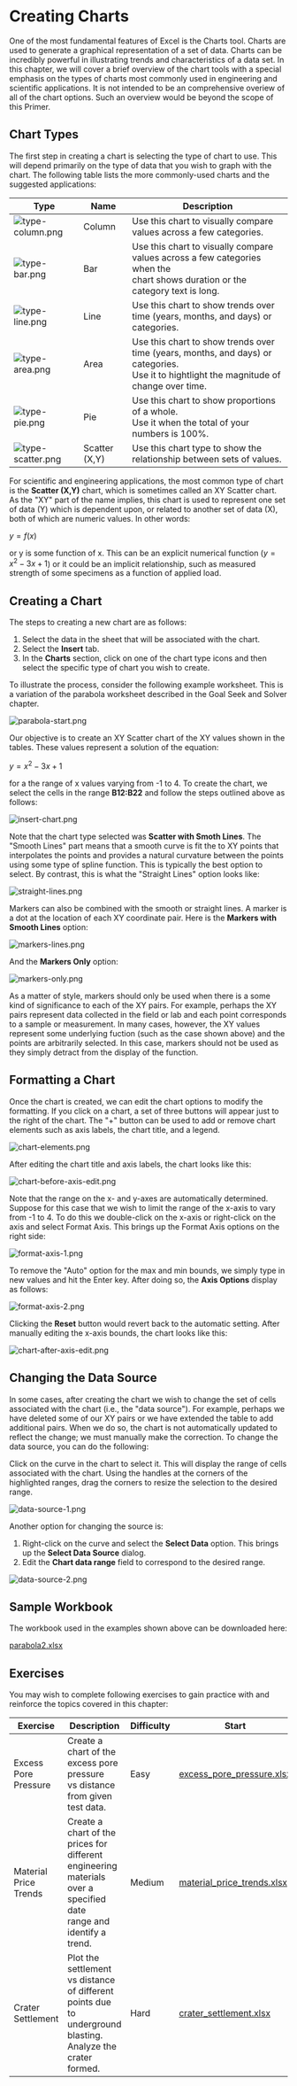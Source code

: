 # Creating Charts

One of the most fundamental features of Excel is the Charts tool. Charts are used to generate a graphical representation of a set of data. Charts can be incredibly powerful in illustrating trends and characteristics of a data set. In this chapter, we will cover a brief overview of the chart tools with a special emphasis on the types of charts most commonly used in engineering and scientific applications. It is not intended to be an comprehensive overiew of all of the chart options. Such an overview would be beyond the scope of this Primer.

## Chart Types

The first step in creating a chart is selecting the type of chart to use. This will depend primarily on the type of data that you wish to graph with the chart. The following table lists the more commonly-used charts and the suggested applications:

| Type | Name | Description                                                                                                          |
|------|------|----------------------------------------------------------------------------------------------------------------------|
| ![type-column.png](images/type-column.png)  |Column | Use this chart to visually compare values across a few categories.                                                   |
|  ![type-bar.png](images/type-bar.png) |Bar | Use this chart to visually compare values across a few categories when the <br>chart shows duration or the category text is long. |
| ![type-line.png](images/type-line.png)  |Line | Use this chart to show trends over time (years, months, and days) or categories.                                     |
| ![type-area.png](images/type-area.png)  |Area | Use this chart to show trends over time (years, months, and days) or categories. <br>Use it to hightlight the magnitude of change over time. |
| ![type-pie.png](images/type-pie.png)  |Pie | Use this chart to show proportions of a whole. <br>Use it when the total of your numbers is 100%.                        |
| ![type-scatter.png](images/type-scatter.png)  |Scatter (X,Y) | Use this chart type to show the relationship between sets of values.                                                 |

For scientific and engineering applications, the most common type of chart is the **Scatter (X,Y)** chart, which is sometimes called an XY Scatter chart. As the "XY" part of the name implies, this chart is used to represent one set of data (Y) which is dependent upon, or related to another set of data (X), both of which are numeric values. In other words:

$y = f(x)$

or y is some function of x. This can be an explicit numerical function ($y = x^2-3x+1$) or it could be an implicit relationship, such as measured strength of some specimens as a function of applied load.

## Creating a Chart

The steps to creating a new chart are as follows:

1. Select the data in the sheet that will be associated with the chart.
2. Select the **Insert** tab.
3. In the **Charts** section, click on one of the chart type icons and then select the specific type of chart you wish to create.

To illustrate the process, consider the following example worksheet. This is a variation of the parabola worksheet described in the Goal Seek and Solver chapter.

![parabola-start.png](images/parabola-start.png)

Our objective is to create an XY Scatter chart of the XY values shown in the tables. These values represent a solution of the equation:

$y = x^2 - 3x + 1$

for a the range of x values varying from -1 to 4. To create the chart, we select the cells in the range **B12:B22** and follow the steps outlined above as follows:

![insert-chart.png](images/insert-chart.png)

Note that the chart type selected was **Scatter with Smoth Lines**. The "Smooth Lines" part means that a smooth curve is fit the to XY points that interpolates the points and provides a natural curvature between the points using some type of spline function. This is typically the best option to select. By contrast, this is what the "Straight Lines" option looks like:

![straight-lines.png](images/straight-lines.png)

Markers can also be combined with the smooth or straight lines. A marker is a dot at the location of each XY coordinate pair. Here is the **Markers with Smooth Lines** option:

![markers-lines.png](images/markers-lines.png)

And the **Markers Only** option:

![markers-only.png](images/markers-only.png)

As a matter of style, markers should only be used when there is a some kind of significance to each of the XY pairs. For example, perhaps the XY pairs represent data collected in the field or lab and each point corresponds to a sample or measurement. In many cases, however, the XY values represent some underlying fuction (such as the case shown above) and the points are arbitrarily selected. In this case, markers should not be used as they simply detract from the display of the function.

## Formatting a Chart

Once the chart is created, we can edit the chart options to modify the formatting. If you click on a chart, a set of three buttons will appear just to the right of the chart. The "+" button can be used to add or remove chart elements such as axis labels, the chart title, and a legend.

![chart-elements.png](images/chart-elements.png)

After editing the chart title and axis labels, the chart looks like this:

![chart-before-axis-edit.png](images/chart-before-axis-edit.png)

Note that the range on the x- and y-axes are automatically determined. Suppose for this case that we wish to limit the range of the x-axis to vary from -1 to 4. To do this we double-click on the x-axis or right-click on the axis and select Format Axis. This brings up the Format Axis options on the right side:

![format-axis-1.png](images/format-axis-1.png)

To remove the "Auto" option for the max and min bounds, we simply type in new values and hit the Enter key. After doing so, the **Axis Options** display as follows:

![format-axis-2.png](images/format-axis-2.png)

Clicking the **Reset** button would revert back to the automatic setting. After manually editing the x-axis bounds, the chart looks like this:

![chart-after-axis-edit.png](images/chart-after-axis-edit.png)

## Changing the Data Source

In some cases, after creating the chart we wish to change the set of cells associated with the chart (i.e., the "data source"). For example, perhaps we have deleted some of our XY pairs or we have extended the table to add additional pairs. When we do so, the chart is not automatically updated to reflect the change; we must manually make the correction. To change the data source, you can do the following:

Click on the curve in the chart to select it. This will display the range of cells associated with the chart. Using the handles at the corners of the highlighted ranges, drag the corners to resize the selection to the desired range.

![data-source-1.png](images/data-source-1.png)

Another option for changing the source is:

1. Right-click on the curve and select the **Select Data** option. This brings up the **Select Data Source** dialog.
2. Edit the **Chart data range** field to correspond to the desired range.

![data-source-2.png](images/data-source-2.png)

## Sample Workbook

The workbook used in the examples shown above can be downloaded here:

[parabola2.xlsx](files/parabola2.xlsx)

## Exercises

You may wish to complete following exercises to gain practice with and reinforce the topics covered in this chapter:

| Exercise | Description                                                                                                        | Difficulty | Start | Solution |
|----------|--------------------------------------------------------------------------------------------------------------------|------------|-------|---------|
| Excess Pore Pressure | Create a chart of the excess pore pressure<br> vs distance from given test data.                                   | Easy | [excess_pore_pressure.xlsx](files/excess_pore_pressure.xlsx) | [excess_pore_pressure_key.xlsx](files/excess_pore_pressure_key.xlsx) |
| Material Price Trends | Create a chart of the prices for different<br> engineering materials over a specified date <br>range and identify a trend. | Medium | [material_price_trends.xlsx](files/material_price_trends.xlsx) | [material_price_trends_key.xlsx](files/material_price_trends_key.xlsx) |
| Crater Settlement | Plot the settlement vs distance of different<br> points due to underground blasting. <br>Analyze the crater formed.        | Hard | [crater_settlement.xlsx](files/crater_settlement.xlsx) | [crater_settlement_key.xlsx](files/crater_settlement_key.xlsx) |

